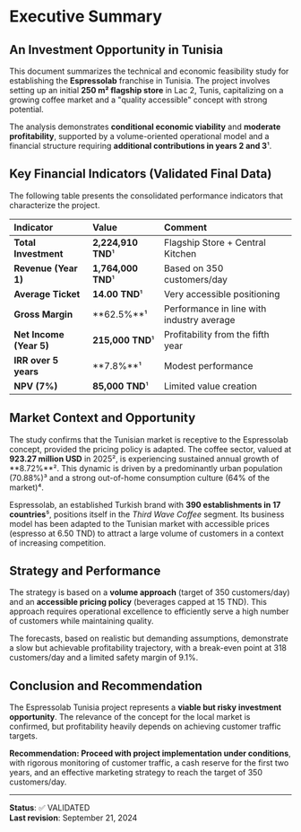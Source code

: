 # Executive Summary

## An Investment Opportunity in Tunisia

This document summarizes the technical and economic feasibility study for establishing the **Espressolab** franchise in Tunisia. The project involves setting up an initial **250 m² flagship store** in Lac 2, Tunis, capitalizing on a growing coffee market and a "quality accessible" concept with strong potential.

The analysis demonstrates **conditional economic viability** and **moderate profitability**, supported by a volume-oriented operational model and a financial structure requiring **additional contributions in years 2 and 3**¹.

## Key Financial Indicators (Validated Final Data)

The following table presents the consolidated performance indicators that characterize the project.

| Indicator | Value | Comment |
| :--- | :--- | :--- |
| **Total Investment** | **2,224,910 TND**¹ | Flagship Store + Central Kitchen |
| **Revenue (Year 1)** | **1,764,000 TND**¹ | Based on 350 customers/day |
| **Average Ticket** | **14.00 TND**¹ | Very accessible positioning |
| **Gross Margin** | **62.5%**¹ | Performance in line with industry average |
| **Net Income (Year 5)** | **215,000 TND**¹ | Profitability from the fifth year |
| **IRR over 5 years** | **7.8%**¹ | Modest performance |
| **NPV (7%)** | **85,000 TND**¹ | Limited value creation |

## Market Context and Opportunity

The study confirms that the Tunisian market is receptive to the Espressolab concept, provided the pricing policy is adapted. The coffee sector, valued at **923.27 million USD** in 2025², is experiencing sustained annual growth of **8.72%**². This dynamic is driven by a predominantly urban population (70.88%)³ and a strong out-of-home consumption culture (64% of the market)⁴.

Espressolab, an established Turkish brand with **390 establishments in 17 countries**⁵, positions itself in the *Third Wave Coffee* segment. Its business model has been adapted to the Tunisian market with accessible prices (espresso at 6.50 TND) to attract a large volume of customers in a context of increasing competition.

## Strategy and Performance

The strategy is based on a **volume approach** (target of 350 customers/day) and an **accessible pricing policy** (beverages capped at 15 TND). This approach requires operational excellence to efficiently serve a high number of customers while maintaining quality.

The forecasts, based on realistic but demanding assumptions, demonstrate a slow but achievable profitability trajectory, with a break-even point at 318 customers/day and a limited safety margin of 9.1%.

## Conclusion and Recommendation

The Espressolab Tunisia project represents a **viable but risky investment opportunity**. The relevance of the concept for the local market is confirmed, but profitability heavily depends on achieving customer traffic targets.

**Recommendation: Proceed with project implementation under conditions**, with rigorous monitoring of customer traffic, a cash reserve for the first two years, and an effective marketing strategy to reach the target of 350 customers/day.

---
**Status**: ✅ VALIDATED  
**Last revision**: September 21, 2024
